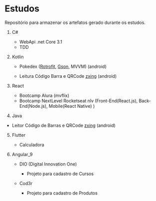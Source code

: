 # Estudos

Repositório para armazenar os artefatos gerado durante os estudos.

1. C#
	* WebApi .net Core 3.1
	* TDD
	
2. Kotlin
	
	* Pokedex ([Rotrofit](https://square.github.io/retrofit/), [Gson](https://github.com/google/gson), MVVM) (android)
	
	* Leitura Código Barra e QRCode [zxing](https://github.com/zxing/zxing) (android)
	
4. React
   * Bootcamp Alura (mvflix)
   * Bootcamp NextLevel Rocketseat nlv (Front-End(React.js), Back-End(Node.js), Mobile(React Native) )
   
4. Java
   
* Leitor Código de Barras  e QRCode [zxing](https://github.com/zxing/zxing) (android)
   
5. Flutter
   
   * Calculadora
   
6. Angular_9

   * DIO (Digital Innovation One)
     * Projeto para cadastro de Cursos 

   * Cod3r
     * Projeto para cadastro de Produtos

   



